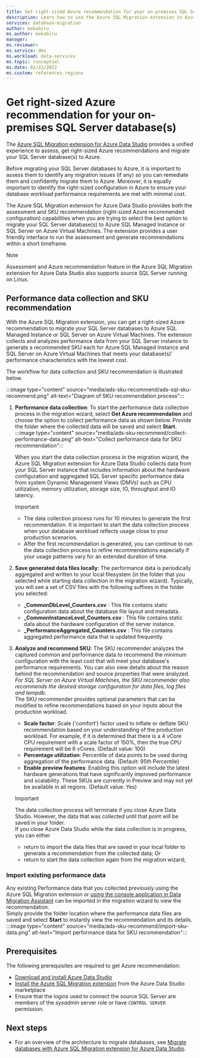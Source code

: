 ```yaml
---
title: Get right-sized Azure recommendation for your on-premises SQL Server database(s)
description: Learn how to use the Azure SQL Migration extension in Azure Data Studio to get SKU recommendation to migrate SQL Server database(s) to the right-sized Azure SQL Managed Instance or SQL Server on Azure Virtual Machines.
services: database-migration
author: mokabiru
ms.author: mokabiru
manager: 
ms.reviewer: 
ms.service: dms
ms.workload: data-services
ms.topic: conceptual
ms.date: 02/22/2022
ms.custom: references_regions
---
```


# Get right-sized Azure recommendation for your on-premises SQL Server database(s)

The [Azure SQL Migration extension for Azure Data Studio](/sql/azure-data-studio/extensions/azure-sql-migration-extension) provides a unified experience to assess, get right-sized Azure recommendations and migrate your SQL Server database(s) to Azure.

Before migrating your SQL Server databases to Azure, it is important to assess them to identify any migration issues (if any) so you can remediate them and confidently migrate them to Azure. Moreover, it is equally important to identify the right-sized configuration in Azure to ensure your database workload performance requirements are met with minimal cost.

The Azure SQL Migration extension for Azure Data Studio provides both the assessment and SKU recommendation (right-sized Azure recommended configuration) capabilities when you are trying to select the best option to migrate your SQL Server database(s) to Azure SQL Managed Instance or SQL Server on Azure Virtual Machines. The extension provides a user friendly interface to run the assessment and generate recommendations within a short timeframe.

> [!NOTE]
> Assessment and Azure recommendation feature in the Azure SQL Migration extension for Azure Data Studio also supports source SQL Server running on Linux.

## Performance data collection and SKU recommendation

With the Azure SQL Migration extension, you can get a right-sized Azure recommendation to migrate your SQL Server databases to Azure SQL Managed Instance or SQL Server on Azure Virtual Machines. The extension collects and analyzes performance data from your SQL Server instance to generate a recommended SKU each for Azure SQL Managed Instance and SQL Server on Azure Virtual Machines that meets your database(s)' performance characteristics with the lowest cost.

The workflow for data collection and SKU recommendation is illustrated below.

:::image type="content" source="media/ads-sku-recommend/ads-sql-sku-recommend.png" alt-text="Diagram of SKU recommendation process":::

1. **Performance data collection**: To start the performance data collection process in the migration wizard, select **Get Azure recommendation** and choose the option to collect performance data as shown below. Provide the folder where the collected data will be saved and select **Start**.
    :::image type="content" source="media/ads-sku-recommend/collect-performance-data.png" alt-text="Collect performance data for SKU recommendation":::
    
    When you start the data collection process in the migration wizard, the Azure SQL Migration extension for Azure Data Studio collects data from your SQL Server instance that includes information about the hardware configuration and aggregated SQL Server specific performance data from system Dynamic Management Views (DMVs) such as CPU utilization, memory utilization, storage size, IO, throughput and IO latency.
    > [!IMPORTANT]
    > - The data collection process runs for 10 minutes to generate the first recommendation. It is important to start the data collection process when your database workload reflects usage close to your production scenarios.</br>
    > - After the first recommendation is generated, you can continue to run the data collection process to refine recommendations especially if your usage patterns vary for an extended duration of time.

1. **Save generated data files locally**: The performance data is periodically aggregated and written to your local filesystem (in the folder that you selected while starting data collection in the migration wizard). Typically, you will see a set of CSV files with the following suffixes in the folder you selected:
    - **_CommonDbLevel_Counters.csv** : This file contains static configuration data about the database file layout and metadata. 
    - **_CommonInstanceLevel_Counters.csv** : This file contains static data about the hardware configuration of the server instance.
    - **_PerformanceAggregated_Counters.csv** : This file contains aggregated performance data that is updated frequently.
1. **Analyze and recommend SKU**: The SKU recommender analyzes the captured common and performance data to recommend the minimum configuration with the least cost that will meet your database's performance requirements. You can also view details about the reason behind the recommendation and source properties that were analyzed. *For SQL Server on Azure Virtual Machines, the SKU recommender also recommends the desired storage configuration for data files, log files and tempdb.*</br> The SKU recommender provides optional parameters that can be modified to refine recommendations based on your inputs about the production workload.
    - **Scale factor**: Scale ('comfort') factor used to inflate or deflate SKU recommendation based on your understanding of the production workload. For example, if it is determined that there is a 4 vCore CPU requirement with a scale factor of 150%, then the true CPU requirement will be 6 vCores. (Default value: 100)
    - **Percentage utilization**: Percentile of data points to be used during aggregation of the performance data. (Default: 95th Percentile)
    - **Enable preview features**: Enabling this option will include the latest hardware generations that have significantly improved performance and scalability. These SKUs are currently in Preview and may not yet be available in all regions. (Default value: Yes)


    > [!IMPORTANT]
    > The data collection process will terminate if you close Azure Data Studio. However, the data that was collected until that point will be saved in your folder.</br>
    >If you close Azure Data Studio while the data collection is in progress, you can either 
    > - return to import the data files that are saved in your local folder to generate a recommendation from the collected data; Or
    > - return to start the data collection again from the migration wizard;

### Import existing performance data
Any existing Performance data that you collected previously using the Azure SQL Migration extension or [using the console application in Data Migration Assistant](/sql/dma/dma-sku-recommend-sql-db) can be imported in the migration wizard to view the recommendation.</br>
Simply provide the folder location where the performance data files are saved and select **Start** to instantly view the recommendation and its details.</br>
    :::image type="content" source="media/ads-sku-recommend/import-sku-data.png" alt-text="Import performance data for SKU recommendation":::
## Prerequisites

The following prerequisites are required to get Azure recommendation:
* [Download and install Azure Data Studio](/sql/azure-data-studio/download-azure-data-studio)
* [Install the Azure SQL Migration extension](/sql/azure-data-studio/extensions/azure-sql-migration-extension) from the Azure Data Studio marketplace
* Ensure that the logins used to connect the source SQL Server are members of the *sysadmin* server role or have `CONTROL SERVER` permission. 

## Next steps

- For an overview of the architecture to migrate databases, see [Migrate databases with Azure SQL Migration extension for Azure Data Studio](migration-using-azure-data-studio.md).
